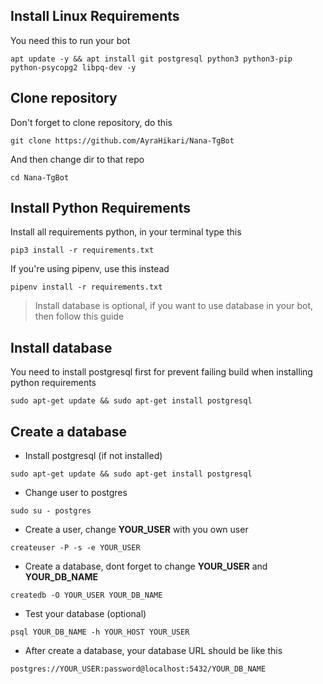 ## Install Linux Requirements
You need this to run your bot
```
apt update -y && apt install git postgresql python3 python3-pip  python-psycopg2 libpq-dev -y
```

## Clone repository
Don't forget to clone repository, do this
```
git clone https://github.com/AyraHikari/Nana-TgBot
```
And then change dir to that repo
```
cd Nana-TgBot
```

## Install Python Requirements
Install all requirements python, in your terminal type this
```
pip3 install -r requirements.txt
```

If you're using pipenv, use this instead
```
pipenv install -r requirements.txt
```

> Install database is optional, if you want to use database in your bot, then follow this guide

## Install database
You need to install postgresql first for prevent failing build when installing python requirements
```
sudo apt-get update && sudo apt-get install postgresql
```

## Create a database
- Install postgresql (if not installed)
```
sudo apt-get update && sudo apt-get install postgresql
```

- Change user to postgres
```
sudo su - postgres
```

- Create a user, change **YOUR_USER** with you own user
```
createuser -P -s -e YOUR_USER
```

- Create a database, dont forget to change **YOUR_USER** and **YOUR_DB_NAME**
```
createdb -O YOUR_USER YOUR_DB_NAME
```

- Test your database (optional)
```
psql YOUR_DB_NAME -h YOUR_HOST YOUR_USER
```

- After create a database, your database URL should be like this
```
postgres://YOUR_USER:password@localhost:5432/YOUR_DB_NAME
```